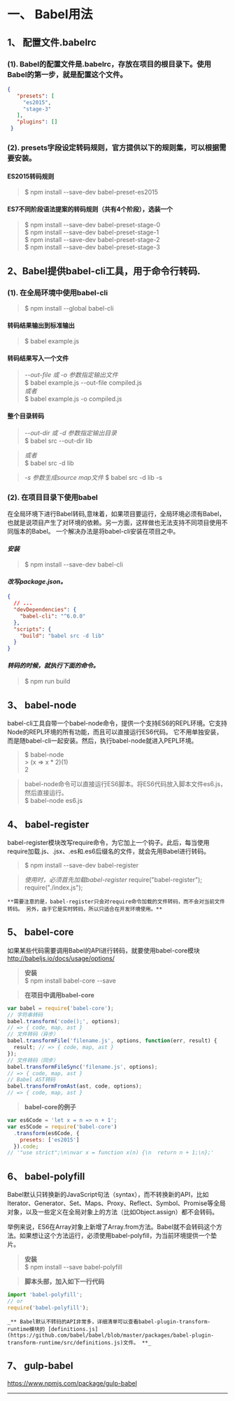 # 一、 Babel用法
## 1、 配置文件.babelrc
### (1). Babel的配置文件是.babelrc，存放在项目的根目录下。使用Babel的第一步，就是配置这个文件。

```json
{
   "presets": [
     "es2015",
     "stage-3"
   ],
   "plugins": []
 }
```

### (2). presets字段设定转码规则，官方提供以下的规则集，可以根据需要安装。
#### ES2015转码规则
>$ npm install --save-dev babel-preset-es2015

#### ES7不同阶段语法提案的转码规则（共有4个阶段），选装一个
>$ npm install --save-dev babel-preset-stage-0     
>$ npm install --save-dev babel-preset-stage-1  
>$ npm install --save-dev babel-preset-stage-2  
>$ npm install --save-dev babel-preset-stage-3

## 2、Babel提供babel-cli工具，用于命令行转码.
### (1). 在全局环境中使用babel-cli
>$ npm install --global babel-cli

#### 转码结果输出到标准输出
>$ babel example.js

#### 转码结果写入一个文件
>_--out-file 或 -o 参数指定输出文件_  
$ babel example.js --out-file compiled.js  
_或者_  
$ babel example.js -o compiled.js

#### 整个目录转码
>_--out-dir 或 -d 参数指定输出目录_  
$ babel src --out-dir lib

>_或者_   
$ babel src -d lib

>_-s 参数生成source map文件_
>$ babel src -d lib -s

### (2). 在项目目录下使用babel
在全局环境下进行Babel转码,意味着，如果项目要运行，全局环境必须有Babel，也就是说项目产生了对环境的依赖。另一方面，这样做也无法支持不同项目使用不同版本的Babel。
一个解决办法是将babel-cli安装在项目之中。

#### _安装_   
> $ npm install --save-dev babel-cli

#### _改写package.json。_
```json
{
  // ...
  "devDependencies": {
    "babel-cli": "^6.0.0"
  },
  "scripts": {
    "build": "babel src -d lib"
  }
}
```
#### _转码的时候，就执行下面的命令。_   
> $ npm run build

## 3、 babel-node
babel-cli工具自带一个babel-node命令，提供一个支持ES6的REPL环境。它支持Node的REPL环境的所有功能，而且可以直接运行ES6代码。
它不用单独安装，而是随babel-cli一起安装。然后，执行babel-node就进入PEPL环境。
> $ babel-node  
> &gt; (x => x * 2)(1)  
> 2

>babel-node命令可以直接运行ES6脚本。将ES6代码放入脚本文件es6.js，然后直接运行。  
$ babel-node es6.js

## 4、 babel-register
babel-register模块改写require命令，为它加上一个钩子。此后，每当使用require加载.js、.jsx、.es和.es6后缀名的文件，就会先用Babel进行转码。
>$ npm install --save-dev babel-register

>_使用时，必须首先加载babel-register_
require("babel-register");  
require("./index.js");

`**需要注意的是，babel-register只会对require命令加载的文件转码，而不会对当前文件转码。
另外，由于它是实时转码，所以只适合在开发环境使用。**`

## 5、 babel-core

如果某些代码需要调用Babel的API进行转码，就要使用babel-core模块   
http://babeljs.io/docs/usage/options/

>**安装**  
>$ npm install babel-core --save

>**在项目中调用babel-core**
```javascript
var babel = require('babel-core');
// 字符串转码
babel.transform('code();', options);
// => { code, map, ast }
// 文件转码（异步）
babel.transformFile('filename.js', options, function(err, result) {
  result; // => { code, map, ast }
});
// 文件转码（同步）
babel.transformFileSync('filename.js', options);
// => { code, map, ast }
// Babel AST转码
babel.transformFromAst(ast, code, options);
// => { code, map, ast }
```
>**babel-core的例子**
```javascript
var es6Code = 'let x = n => n + 1';
var es5Code = require('babel-core')
  .transform(es6Code, {
    presets: ['es2015']
  }).code;
// '"use strict";\n\nvar x = function x(n) {\n  return n + 1;\n};'
```

## 6、 babel-polyfill
Babel默认只转换新的JavaScript句法（syntax），而不转换新的API，比如Iterator、Generator、Set、Maps、Proxy、Reflect、Symbol、Promise等全局对象，以及一些定义在全局对象上的方法（比如Object.assign）都不会转码。

举例来说，ES6在Array对象上新增了Array.from方法。Babel就不会转码这个方法。如果想让这个方法运行，必须使用babel-polyfill，为当前环境提供一个垫片。

>**安装**  
$ npm install --save babel-polyfill

>**脚本头部，加入如下一行代码**
```javascript
import 'babel-polyfill';
// or
require('babel-polyfill');
```

`_** Babel默认不转码的API非常多，详细清单可以查看babel-plugin-transform-runtime模块的
[definitions.js](https://github.com/babel/babel/blob/master/packages/babel-plugin-transform-runtime/src/definitions.js)文件。 **_`

## 7、 gulp-babel
https://www.npmjs.com/package/gulp-babel

****

